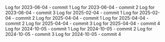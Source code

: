 Log for 2023-06-04 - commit 1
Log for 2023-06-04 - commit 2
Log for 2023-06-04 - commit 3
Log for 2025-02-04 - commit 1
Log for 2025-02-04 - commit 2
Log for 2025-04-04 - commit 1
Log for 2025-04-04 - commit 2
Log for 2025-04-04 - commit 3
Log for 2025-04-04 - commit 4
Log for 2024-10-05 - commit 1
Log for 2024-10-05 - commit 2
Log for 2024-10-05 - commit 3
Log for 2024-10-05 - commit 4

